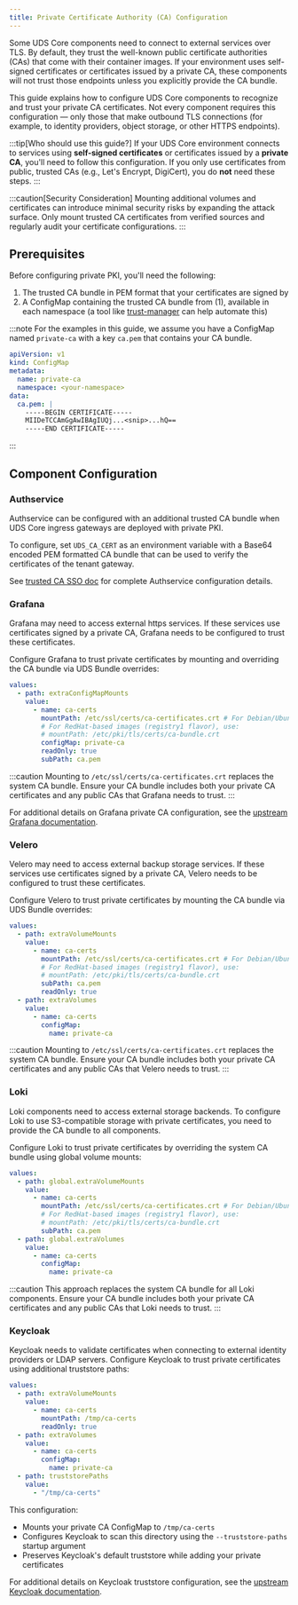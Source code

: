 ```yaml
---
title: Private Certificate Authority (CA) Configuration
---
```


Some UDS Core components need to connect to external services over TLS. By default, they trust the well-known public certificate authorities (CAs) that come with their container images. If your environment uses self-signed certificates or certificates issued by a private CA, these components will not trust those endpoints unless you explicitly provide the CA bundle.

This guide explains how to configure UDS Core components to recognize and trust your private CA certificates. Not every component requires this configuration — only those that make outbound TLS connections (for example, to identity providers, object storage, or other HTTPS endpoints).

:::tip[Who should use this guide?]
If your UDS Core environment connects to services using **self-signed certificates** or certificates issued by a **private CA**, you'll need to follow this configuration.
If you only use certificates from public, trusted CAs (e.g., Let's Encrypt, DigiCert), you do **not** need these steps.
:::

:::caution[Security Consideration]
Mounting additional volumes and certificates can introduce minimal security risks by expanding the attack surface. Only mount trusted CA certificates from verified sources and regularly audit your certificate configurations.
:::

## Prerequisites

Before configuring private PKI, you'll need the following:

1. The trusted CA bundle in PEM format that your certificates are signed by
2. A ConfigMap containing the trusted CA bundle from (1), available in each namespace (a tool like [trust-manager](https://cert-manager.io/docs/trust/trust-manager/) can help automate this)

:::note
For the examples in this guide, we assume you have a ConfigMap named `private-ca` with a key `ca.pem` that contains your CA bundle.

```yaml
apiVersion: v1
kind: ConfigMap
metadata:
  name: private-ca
  namespace: <your-namespace>
data:
  ca.pem: |
    -----BEGIN CERTIFICATE-----
    MIIDeTCCAmGgAwIBAgIUQj...<snip>...hQ==
    -----END CERTIFICATE-----
```
:::

## Component Configuration

### Authservice

Authservice can be configured with an additional trusted CA bundle when UDS Core ingress gateways are deployed with private PKI.

To configure, set `UDS_CA_CERT` as an environment variable with a Base64 encoded PEM formatted CA bundle that can be used to verify the certificates of the tenant gateway.

See [trusted CA SSO doc](/reference/configuration/single-sign-on/trusted-ca) for complete Authservice configuration details.

### Grafana

Grafana may need to access external https services.  If these services use certificates signed by a private CA, Grafana needs to be configured to trust these certificates.

Configure Grafana to trust private certificates by mounting and overriding the CA bundle via UDS Bundle overrides:

```yaml
values:
  - path: extraConfigMapMounts
    value:
      - name: ca-certs
        mountPath: /etc/ssl/certs/ca-certificates.crt # For Debian/Ubuntu images
        # For RedHat-based images (registry1 flavor), use:
        # mountPath: /etc/pki/tls/certs/ca-bundle.crt
        configMap: private-ca
        readOnly: true
        subPath: ca.pem
```

:::caution
Mounting to `/etc/ssl/certs/ca-certificates.crt` replaces the system CA bundle. Ensure your CA bundle includes both your private CA certificates and any public CAs that Grafana needs to trust.
:::

For additional details on Grafana private CA configuration, see the [upstream Grafana documentation](https://grafana.com/docs/grafana/latest/setup-grafana/installation/helm/#configure-a-private-ca-certificate-authority).

### Velero

Velero may need to access external backup storage services. If these services use certificates signed by a private CA, Velero needs to be configured to trust these certificates.

Configure Velero to trust private certificates by mounting the CA bundle via UDS Bundle overrides:

```yaml
values:
  - path: extraVolumeMounts
    value:
      - name: ca-certs
        mountPath: /etc/ssl/certs/ca-certificates.crt # For Debian/Ubuntu images
        # For RedHat-based images (registry1 flavor), use:
        # mountPath: /etc/pki/tls/certs/ca-bundle.crt
        subPath: ca.pem
        readOnly: true
  - path: extraVolumes
    value:
      - name: ca-certs
        configMap:
          name: private-ca
```

:::caution
Mounting to `/etc/ssl/certs/ca-certificates.crt` replaces the system CA bundle. Ensure your CA bundle includes both your private CA certificates and any public CAs that Velero needs to trust.
:::

### Loki

Loki components need to access external storage backends. To configure Loki to use S3-compatible storage with private certificates, you need to provide the CA bundle to all components.

Configure Loki to trust private certificates by overriding the system CA bundle using global volume mounts:

```yaml
values:
  - path: global.extraVolumeMounts
    value:
      - name: ca-certs
        mountPath: /etc/ssl/certs/ca-certificates.crt # For Debian/Ubuntu images
        # For RedHat-based images (registry1 flavor), use:
        # mountPath: /etc/pki/tls/certs/ca-bundle.crt
        subPath: ca.pem
  - path: global.extraVolumes
    value:
      - name: ca-certs
        configMap:
          name: private-ca
```

:::caution
This approach replaces the system CA bundle for all Loki components. Ensure your CA bundle includes both your private CA certificates and any public CAs that Loki needs to trust.
:::

### Keycloak

Keycloak needs to validate certificates when connecting to external identity providers or LDAP servers. Configure Keycloak to trust private certificates using additional truststore paths:

```yaml
values:
  - path: extraVolumeMounts
    value:
      - name: ca-certs
        mountPath: /tmp/ca-certs
        readOnly: true
  - path: extraVolumes
    value:
      - name: ca-certs
        configMap:
          name: private-ca
  - path: truststorePaths
    value:
      - "/tmp/ca-certs"
```

This configuration:
- Mounts your private CA ConfigMap to `/tmp/ca-certs`
- Configures Keycloak to scan this directory using the `--truststore-paths` startup argument
- Preserves Keycloak's default truststore while adding your private certificates

For additional details on Keycloak truststore configuration, see the [upstream Keycloak documentation](https://www.keycloak.org/server/keycloak-truststore#_configuring_the_system_truststore).
